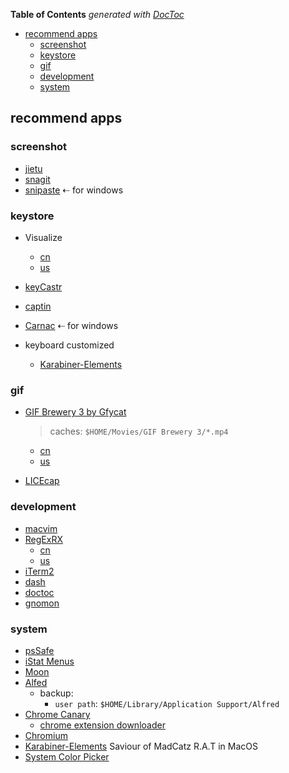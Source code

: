 <!-- START doctoc generated TOC please keep comment here to allow auto update -->
<!-- DON'T EDIT THIS SECTION, INSTEAD RE-RUN doctoc TO UPDATE -->
**Table of Contents**  *generated with [DocToc](https://github.com/thlorenz/doctoc)*

- [recommend apps](#recommend-apps)
  - [screenshot](#screenshot)
  - [keystore](#keystore)
  - [gif](#gif)
  - [development](#development)
  - [system](#system)

<!-- END doctoc generated TOC please keep comment here to allow auto update -->


## recommend apps
### screenshot
- [jietu](https://jietu.qq.com/)
- [snagit](https://www.techsmith.com/screen-capture.html)
- [snipaste](https://www.snipaste.com/)   ⇠ for windows

### keystore
- Visualize
  - [cn](https://apps.apple.com/cn/app/visualize-display-your-keystrokes-and-mouse-clicks/id978980906?l=en&mt=12)
  - [us](https://apps.apple.com/us/app/visualize-display-your-keystrokes-and-mouse-clicks/id978980906?mt=12)
- [keyCastr](https://github.com/keycastr/keycastr)
- [captin](https://captin.mystrikingly.com/)
- [Carnac](http://carnackeys.com/)      ⇠ for windows

- keyboard customized
  - [Karabiner-Elements](https://karabiner-elements.pqrs.org/)


### gif
- [GIF Brewery 3 by Gfycat](https://gfycat.com/gifbrewery)
  > caches: `$HOME/Movies/GIF Brewery 3/*.mp4`

  - [cn](https://apps.apple.com/cn/app/gif-brewery-3-by-gfycat/id1081413713?l=en&mt=12)
  - [us](https://apps.apple.com/us/app/gif-brewery-3-by-gfycat/id1081413713?mt=12)
- [LICEcap](https://www.cockos.com/licecap/)

### development
- [macvim](https://github.com/macvim-dev/macvim)
- [RegExRX](https://www.macupdate.com/app/mac/33164/regexrx)
  - [cn](https://apps.apple.com/cn/app/regexrx/id498370702?l=en&mt=12)
  - [us](https://apps.apple.com/us/app/regexrx/id498370702?mt=12)
- [iTerm2](https://www.iterm2.com/)
- [dash](https://kapeli.com/dash)
- [doctoc](https://github.com/thlorenz/doctoc)
- [gnomon](https://www.npmjs.com/package/gnomon)

### system
- [psSafe](https://pwsafe.org/)
- [iStat Menus](https://bjango.com/mac/istatmenus/)
- [Moon](https://manytricks.com/moom/)
- [Alfed](https://www.alfredapp.com/)
  - backup:
    - `user path`: `$HOME/Library/Application Support/Alfred`
- [Chrome Canary](https://www.google.com/chrome/canary/?platform=mac&standalone=1)
  - [chrome extension downloader](https://chrome-extension-downloader.com/)
- [Chromium](https://www.chromium.org/getting-involved/download-chromium)
- [Karabiner-Elements](https://karabiner-elements.pqrs.org/) Saviour of MadCatz R.A.T in MacOS
- [System Color Picker](https://apps.apple.com/us/app/system-color-picker/id1545870783?mt=12)
